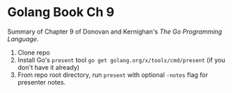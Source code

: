 # Golang Book Ch 9

Summary of Chapter 9 of Donovan and Kernighan's _The Go Programming Language_.

1. Clone repo
2. Install Go's `present` tool `go get golang.org/x/tools/cmd/present` (if you don't have it already)
3. From repo root directory, run `present` with optional `-notes` flag for presenter notes. 
